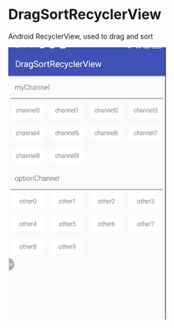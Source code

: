 # DragSortRecyclerView
Android RecyclerView, used to drag and sort


![screenshot](https://github.com/programmer-jason-ji/RecyclerViewDragSort/blob/master/images/0.gif)
